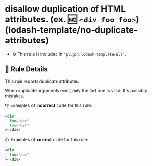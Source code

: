 # disallow duplication of HTML attributes. (ex. :ng: `<div foo foo>`) (lodash-template/no-duplicate-attributes)

- :gear: This rule is included in `"plugin:lodash-template/all"`.

## :book: Rule Details

This rule reports duplicate attributes.

When duplicate arguments exist, only the last one is valid.
It's possibly mistakes.

:-1: Examples of **incorrect** code for this rule:

```html
<div
  foo="abc"
  foo="def"
></div>
```

:+1: Examples of **correct** code for this rule:

```html
<div
  foo="abc"
></div>
```
